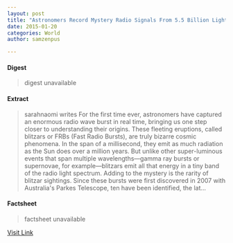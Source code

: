 ```yaml
---
layout: post
title: "Astronomers Record Mystery Radio Signals From 5.5 Billion Light Years Away"
date: 2015-01-20
categories: World
author: samzenpus

---
```



#### Digest
>digest unavailable

#### Extract
>sarahnaomi writes For the first time ever, astronomers have captured an enormous radio wave burst in real time, bringing us one step closer to understanding their origins. These fleeting eruptions, called blitzars or FRBs (Fast Radio Bursts), are truly bizarre cosmic phenomena. In the span of a millisecond, they emit as much radiation as the Sun does over a million years. But unlike other super-luminous events that span multiple wavelengths&mdash;gamma ray bursts or supernovae, for example&mdash;blitzars emit all that energy in a tiny band of the radio light spectrum. Adding to the mystery is the rarity of blitzar sightings. Since these bursts were first discovered in 2007 with Australia's Parkes Telescope, ten have been identified, the lat...

#### Factsheet
>factsheet unavailable

[Visit Link](http://rss.slashdot.org/~r/Slashdot/slashdot/~3/r3qiZHAX5KU/story01.htm)


